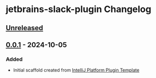 <!-- Keep a Changelog guide -> https://keepachangelog.com -->

# jetbrains-slack-plugin Changelog

## [Unreleased]

## [0.0.1] - 2024-10-05

### Added

- Initial scaffold created from [IntelliJ Platform Plugin Template](https://github.com/JetBrains/intellij-platform-plugin-template)

[Unreleased]: https://github.com/ethan-k/jetbrains-slack-plugin/compare/v0.0.1...HEAD
[0.0.1]: https://github.com/ethan-k/jetbrains-slack-plugin/commits/v0.0.1
